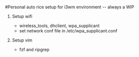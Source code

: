 #Personal auto rice setup for i3wm environment -- always a WIP

1. Setup wifi
    - wireless_tools, dhclient, wpa_supplicant
    - set network conf file in /etc/wpa_supplicant.conf

2. Setup vim
    - fzf and ripgrep
